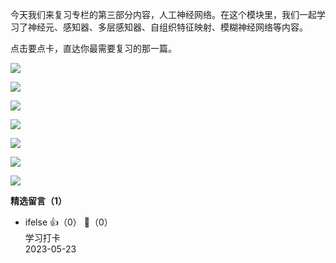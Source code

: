 今天我们来复习专栏的第三部分内容，人工神经网络。在这个模块里，我们一起学习了神经元、感知器、多层感知器、自组织特征映射、模糊神经网络等内容。

点击要点卡，直达你最需要复习的那一篇。

[![](https://static001.geekbang.org/resource/image/eb/30/eb0908de1ebf5914ced2fa63fcf34c30.jpg?wh=1110%2A1072)](https://time.geekbang.org/column/article/2208)

[![](https://static001.geekbang.org/resource/image/61/15/61cedd706a18b0b7b07697c6443f4715.jpg?wh=1110%2A1022)](https://time.geekbang.org/column/article/2444)

[![](https://static001.geekbang.org/resource/image/b8/6e/b885f71e6bef6d5c6d8ae96e73fa2a6e.jpg?wh=1110%2A1022)](https://time.geekbang.org/column/article/2446)

[![](https://static001.geekbang.org/resource/image/12/1e/12b28b058ec981788aabe18881c5781e.jpg?wh=1110%2A1022)](https://time.geekbang.org/column/article/2447)

[![](https://static001.geekbang.org/resource/image/98/2b/98778ce46a430c847021f437eefdb62b.jpg?wh=1110%2A1072)](https://time.geekbang.org/column/article/2643)

[![](https://static001.geekbang.org/resource/image/5d/e1/5d8c880ee0e5dd330df08e9db32558e1.jpg?wh=1110%2A1022)](https://time.geekbang.org/column/article/2646)

[![](https://static001.geekbang.org/resource/image/ac/1a/ac486b5ea731cdb8be87823e15c5931a.jpg?wh=1142%2A1603)](https://time.geekbang.org/column/article/2655)
<div><strong>精选留言（1）</strong></div><ul>
<li><span>ifelse</span> 👍（0） 💬（0）<div>学习打卡</div>2023-05-23</li><br/>
</ul>